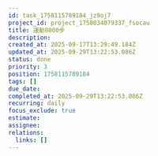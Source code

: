 ```yaml
---
id: task_1758115789184_jz9oj7
project_id: project_1758034079337_fsocau
title: 運動8000步
description: 
created_at: 2025-09-17T13:29:49.184Z
updated_at: 2025-09-29T13:22:53.086Z
status: done
priority: 3
position: 1758115789184
tags: []
due_date: 
completed_at: 2025-09-29T13:22:53.086Z
recurring: daily
focus_exclude: true
estimate: 
assignee: 
relations:
  links: []
---
```



















